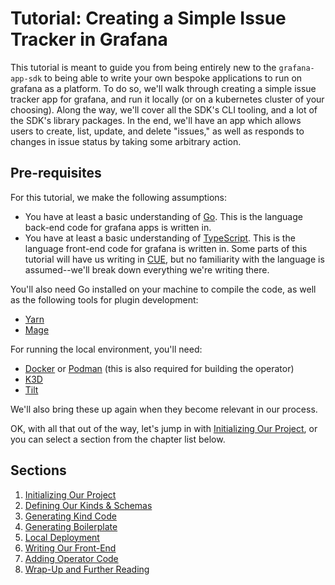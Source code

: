 # Tutorial: Creating a Simple Issue Tracker in Grafana

This tutorial is meant to guide you from being entirely new to the `grafana-app-sdk` to being able to write your own bespoke applications to run on grafana as a platform. To do so, we'll walk through creating a simple issue tracker app for grafana, and run it locally (or on a kubernetes cluster of your choosing). Along the way, we'll cover all the SDK's CLI tooling, and a lot of the SDK's library packages. In the end, we'll have an app which allows users to create, list, update, and delete "issues," as well as responds to changes in issue status by taking some arbitrary action.

## Pre-requisites

For this tutorial, we make the following assumptions:
* You have at least a basic understanding of [Go](https://go.dev/). This is the language back-end code for grafana apps is written in.
* You have at least a basic understanding of [TypeScript](https://www.typescriptlang.org/). This is the language front-end code for grafana is written in.
Some parts of this tutorial will have us writing in [CUE](https://cuelang.org/), but no familiarity with the language is assumed--we'll break down everything we're writing there.

You'll also need Go installed on your machine to compile the code, as well as the following tools for plugin development:
* [Yarn](https://yarnpkg.com/)
* [Mage](https://magefile.org/)

For running the local environment, you'll need:
* [Docker](https://www.docker.com/get-started/) or [Podman](https://podman.io/getting-started/installation) (this is also required for building the operator)
* [K3D](https://k3d.io)
* [Tilt](https://tilt.dev)

We'll also bring these up again when they become relevant in our process.

OK, with all that out of the way, let's jump in with [Initializing Our Project](01-project-init.md), or you can select a section from the chapter list below.

## Sections

1. [Initializing Our Project](01-project-init.md)
2. [Defining Our Kinds & Schemas](02-defining-our-kinds.md)
3. [Generating Kind Code](03-generate-kind-code.md)
4. [Generating Boilerplate](04-boilerplate.md)
5. [Local Deployment](05-local-deployment.md)
6. [Writing Our Front-End](06-frontend.md)
7. [Adding Operator Code](07-operator-watcher.md)
8. [Wrap-Up and Further Reading](08-wrap-up.md)